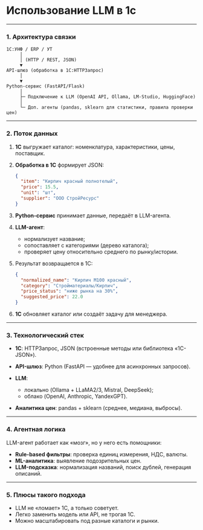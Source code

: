 # Использование LLM в 1с

---

### 1. Архитектура связки

```
1С:УНФ / ERP / УТ
     │
     │ (HTTP / REST, JSON)
     ▼
API-шлюз (обработка в 1С:HTTPЗапрос)
     │
     ▼
Python-сервис (FastAPI/Flask)
     │
     ├─ Подключение к LLM (OpenAI API, Ollama, LM-Studio, HuggingFace)
     │
     └─ Доп. агенты (pandas, sklearn для статистики, правила проверки цен)
```

---

### 2. Поток данных

1. **1С** выгружает каталог: номенклатура, характеристики, цены, поставщик.
2. **Обработка в 1С** формирует JSON:

   ```json
   {
     "item": "Кирпич красный полнотелый",
     "price": 15.5,
     "unit": "шт",
     "supplier": "ООО СтройРесурс"
   }
   ```
3. **Python-сервис** принимает данные, передаёт в LLM-агента.
4. **LLM-агент**:

   * нормализует название;
   * сопоставляет с категориями (дерево каталога);
   * проверяет цену относительно среднего по рынку/истории.
5. Результат возвращается в 1С:

   ```json
   {
     "normalized_name": "Кирпич М100 красный",
     "category": "Стройматериалы/Кирпич",
     "price_status": "ниже рынка на 30%",
     "suggested_price": 22.0
   }
   ```
6. **1С** обновляет каталог или создаёт задачу для менеджера.

---

### 3. Технологический стек

* **1С**: HTTPЗапрос, JSON (встроенные методы или библиотека «1С-JSON»).
* **API-шлюз**: Python (FastAPI ― удобнее для асинхронных запросов).
* **LLM**:

  * локально (Ollama + LLaMA2/3, Mistral, DeepSeek);
  * облако (OpenAI, Anthropic, YandexGPT).
* **Аналитика цен**: pandas + sklearn (среднее, медиана, выбросы).

---

### 4. Агентная логика

LLM-агент работает как «мозг», но у него есть помощники:

* **Rule-based фильтры**: проверка единиц измерения, НДС, валюты.
* **ML-аналитика**: выявление подозрительных цен.
* **LLM-подсказка**: нормализация названий, поиск дублей, генерация описаний.

---

### 5. Плюсы такого подхода

* LLM не «ломает» 1С, а только советует.
* Легко заменить модель или API, не трогая 1С.
* Можно масштабировать под разные каталоги и рынки.

